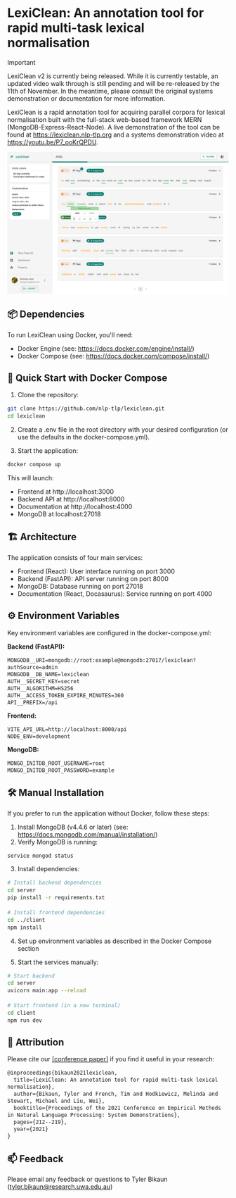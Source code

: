 # LexiClean: An annotation tool for rapid multi-task lexical normalisation

> [!IMPORTANT]
> LexiClean v2 is currently being released. While it is currently testable, an updated video walk through is still pending and will be re-released by the 11th of November. In the meantime, please consult the original systems demonstration or documentation for more information.

LexiClean is a rapid annotation tool for acquiring parallel corpora for lexical normalisation built with the full-stack web-based framework MERN (MongoDB-Express-React-Node). A live demonstration of the tool can be found at https://lexiclean.nlp-tlp.org and a systems demonstration video at https://youtu.be/P7_ooKrQPDU.

<div>
<img src="./client/public/static/annotation_interface_light.png">
</div>

## 📦 Dependencies
To run LexiClean using Docker, you'll need:

- Docker Engine (see: https://docs.docker.com/engine/install/)
- Docker Compose (see: https://docs.docker.com/compose/install/)

## 🚀 Quick Start with Docker Compose

1. Clone the repository:

```bash
git clone https://github.com/nlp-tlp/lexiclean.git
cd lexiclean
```

2. Create a .env file in the root directory with your desired configuration (or use the defaults in the docker-compose.yml).

3. Start the application:

```bash
docker compose up
```

This will launch:

- Frontend at http://localhost:3000
- Backend API at http://localhost:8000
- Documentation at http://localhost:4000
- MongoDB at localhost:27018

## 🏗️ Architecture
The application consists of four main services:

- Frontend (React): User interface running on port 3000
- Backend (FastAPI): API server running on port 8000
- MongoDB: Database running on port 27018
- Documentation (React, Docasaurus): Service running on port 4000

## ⚙️ Environment Variables
Key environment variables are configured in the docker-compose.yml:

**Backend (FastAPI):**
```
MONGODB__URI=mongodb://root:example@mongodb:27017/lexiclean?authSource=admin
MONGODB__DB_NAME=lexiclean
AUTH__SECRET_KEY=secret
AUTH__ALGORITHM=HS256
AUTH__ACCESS_TOKEN_EXPIRE_MINUTES=360
API__PREFIX=/api
```

**Frontend:**
```
VITE_API_URL=http://localhost:8000/api
NODE_ENV=development
```

**MongoDB:**

```
MONGO_INITDB_ROOT_USERNAME=root
MONGO_INITDB_ROOT_PASSWORD=example
```

## 🛠️ Manual Installation

If you prefer to run the application without Docker, follow these steps:

1. Install MongoDB (v4.4.6 or later) (see: https://docs.mongodb.com/manual/installation/)
2. Verify MongoDB is running:
```bash
service mongod status
```

3. Install dependencies:
```bash
# Install backend dependencies
cd server
pip install -r requirements.txt

# Install frontend dependencies
cd ../client
npm install
```

4. Set up environment variables as described in the Docker Compose section

5. Start the services manually:
```bash
# Start backend
cd server
uvicorn main:app --reload

# Start frontend (in a new terminal)
cd client
npm run dev
```

## 📝 Attribution
Please cite our [[conference paper]](https://aclanthology.org/2021.emnlp-demo.25/) if you find it useful in your research:
```
@inproceedings{bikaun2021lexiclean,
  title={LexiClean: An annotation tool for rapid multi-task lexical normalisation},
  author={Bikaun, Tyler and French, Tim and Hodkiewicz, Melinda and Stewart, Michael and Liu, Wei},
  booktitle={Proceedings of the 2021 Conference on Empirical Methods in Natural Language Processing: System Demonstrations},
  pages={212--219},
  year={2021}
}
```

## 📫 Feedback
Please email any feedback or questions to Tyler Bikaun (tyler.bikaun@research.uwa.edu.au)
